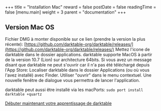 +++
title = "Installation Mac"
reward = false
postDate = false
readingTime = false
[menu.main]
  weight = 3
  parent = "documentation"
+++

## Version Mac OS
Fichier DMG à monter disponible sur ce lien (prendre la version la plus récente): [https://github.com/darktable-org/darktable/releases/](https://github.com/darktable-org/darktable/releases/) Mettez l'icone de darktable dans le dossier applications. darktable supporte MacOS à partir de la version 10.7 (Lion) sur architecture 64bits. Si vous avez un message disant que darktable ne peut s'ouvrir car il n'a pas été téléchargé depuis l'App Store: Localiser darktable dans le dossier Applications (ou où vous l'avez installé) avec Finder. Utiliser "ouvrir" dans le menu contextuel. Une nouvelle fenêtre de dialogue vous permettra de lancer l'application.

darktable peut aussi être installé via les macPorts: `sudo port install darktable +quartz`

[Débuter maintenant votre apprentissage de darktable](/apprendre)
